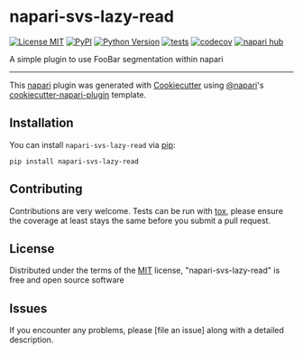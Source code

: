 # napari-svs-lazy-read

[![License MIT](https://img.shields.io/pypi/l/napari-svs-lazy-read.svg?color=green)](https://github.com/FakeENd/napari-svs-lazy-read/raw/main/LICENSE)
[![PyPI](https://img.shields.io/pypi/v/napari-svs-lazy-read.svg?color=green)](https://pypi.org/project/napari-svs-lazy-read)
[![Python Version](https://img.shields.io/pypi/pyversions/napari-svs-lazy-read.svg?color=green)](https://python.org)
[![tests](https://github.com/FakeENd/napari-svs-lazy-read/workflows/tests/badge.svg)](https://github.com/FakeENd/napari-svs-lazy-read/actions)
[![codecov](https://codecov.io/gh/FakeENd/napari-svs-lazy-read/branch/main/graph/badge.svg)](https://codecov.io/gh/FakeENd/napari-svs-lazy-read)
[![napari hub](https://img.shields.io/endpoint?url=https://api.napari-hub.org/shields/napari-svs-lazy-read)](https://napari-hub.org/plugins/napari-svs-lazy-read)

A simple plugin to use FooBar segmentation within napari

----------------------------------

This [napari] plugin was generated with [Cookiecutter] using [@napari]'s [cookiecutter-napari-plugin] template.

<!--
Don't miss the full getting started guide to set up your new package:
https://github.com/napari/cookiecutter-napari-plugin#getting-started

and review the napari docs for plugin developers:
https://napari.org/stable/plugins/index.html
-->

## Installation

You can install `napari-svs-lazy-read` via [pip]:

    pip install napari-svs-lazy-read




## Contributing

Contributions are very welcome. Tests can be run with [tox], please ensure
the coverage at least stays the same before you submit a pull request.

## License

Distributed under the terms of the [MIT] license,
"napari-svs-lazy-read" is free and open source software

## Issues

If you encounter any problems, please [file an issue] along with a detailed description.

[napari]: https://github.com/napari/napari
[Cookiecutter]: https://github.com/audreyr/cookiecutter
[@napari]: https://github.com/napari
[MIT]: http://opensource.org/licenses/MIT
[BSD-3]: http://opensource.org/licenses/BSD-3-Clause
[GNU GPL v3.0]: http://www.gnu.org/licenses/gpl-3.0.txt
[GNU LGPL v3.0]: http://www.gnu.org/licenses/lgpl-3.0.txt
[Apache Software License 2.0]: http://www.apache.org/licenses/LICENSE-2.0
[Mozilla Public License 2.0]: https://www.mozilla.org/media/MPL/2.0/index.txt
[cookiecutter-napari-plugin]: https://github.com/napari/cookiecutter-napari-plugin

[napari]: https://github.com/napari/napari
[tox]: https://tox.readthedocs.io/en/latest/
[pip]: https://pypi.org/project/pip/
[PyPI]: https://pypi.org/
